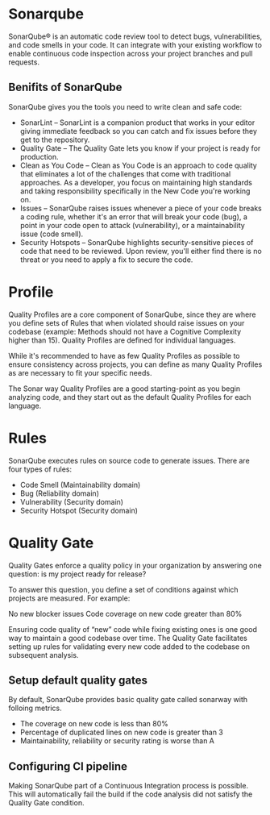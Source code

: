 # Sonarqube
SonarQube® is an automatic code review tool to detect bugs, vulnerabilities, and code smells in your code. It can integrate with your existing workflow to enable continuous code inspection across your project branches and pull requests.

## Benifits of SonarQube

SonarQube gives you the tools you need to write clean and safe code:

- SonarLint – SonarLint is a companion product that works in your editor giving immediate feedback so you can catch and fix issues before they get to the repository.
- Quality Gate – The Quality Gate lets you know if your project is ready for production.
- Clean as You Code – Clean as You Code is an approach to code quality that eliminates a lot of the challenges that come with traditional approaches. As a developer, you focus on maintaining high standards and taking responsibility specifically in the New Code you're working on.
- Issues – SonarQube raises issues whenever a piece of your code breaks a coding rule, whether it's an error that will break your code (bug), a point in your code open to attack (vulnerability), or a maintainability issue (code smell).
- Security Hotspots – SonarQube highlights security-sensitive pieces of code that need to be reviewed. Upon review, you'll either find there is no threat or you need to apply a fix to secure the code.

# Profile
Quality Profiles are a core component of SonarQube, since they are where you define sets of Rules that when violated should raise issues on your codebase (example: Methods should not have a Cognitive Complexity higher than 15). Quality Profiles are defined for individual languages.

While it's recommended to have as few Quality Profiles as possible to ensure consistency across projects, you can define as many Quality Profiles as are necessary to fit your specific needs.

The Sonar way Quality Profiles are a good starting-point as you begin analyzing code, and they start out as the default Quality Profiles for each language.

# Rules
SonarQube executes rules on source code to generate issues. There are four types of rules:

- Code Smell (Maintainability domain)
- Bug (Reliability domain)
- Vulnerability (Security domain)
- Security Hotspot (Security domain)

# Quality Gate

Quality Gates enforce a quality policy in your organization by answering one question: is my project ready for release?

To answer this question, you define a set of conditions against which projects are measured. For example:

No new blocker issues
Code coverage on new code greater than 80%

Ensuring code quality of “new” code while fixing existing ones is one good way to maintain a good codebase over time. The Quality Gate facilitates setting up rules for validating every new code added to the codebase on subsequent analysis.



## Setup default quality gates
By default, SonarQube provides basic quality gate called sonarway with folloing metrics.

- The coverage on new code is less than 80%
- Percentage of duplicated lines on new code is greater than 3
- Maintainability, reliability or security rating is worse than A

## Configuring CI pipeline
Making SonarQube part of a Continuous Integration process is possible. This will automatically fail the build if the code analysis did not satisfy the Quality Gate condition.
 
